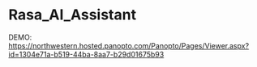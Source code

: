 # Rasa_AI_Assistant

DEMO: https://northwestern.hosted.panopto.com/Panopto/Pages/Viewer.aspx?id=1304e71a-b519-44ba-8aa7-b29d01675b93 
